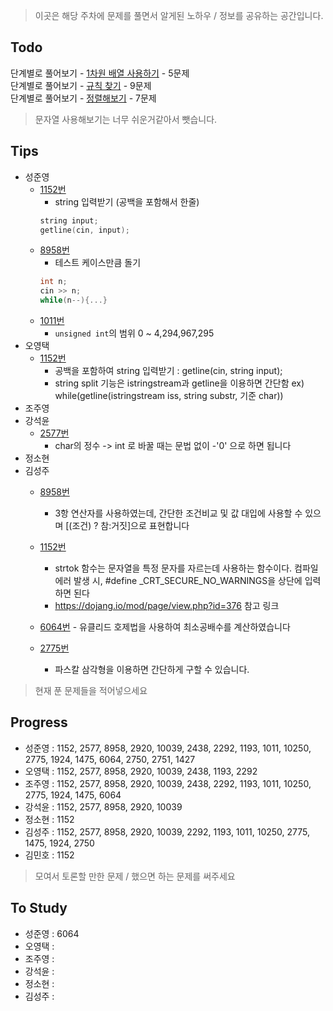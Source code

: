 > 이곳은 해당 주차에 문제를 풀면서 알게된 노하우 / 정보를 공유하는 공간입니다.

 ## Todo

 단계별로 풀어보기 - [1차원 배열 사용하기](https://www.acmicpc.net/step/6) - 5문제  
 단계별로 풀어보기 - [규칙 찾기](https://www.acmicpc.net/step/8) - 9문제  
 단계별로 풀어보기 - [정렬해보기](https://www.acmicpc.net/step/9) - 7문제  

 > 문자열 사용해보기는 너무 쉬운거같아서 뺏습니다.

 ## Tips

 - 성준영
    - [1152번](https://github.com/sungjunyoung/algorithm-study/blob/master/week_2/1152_junyoung.cpp)
        - string 입력받기 (공백을 포함해서 한줄)
        ```cpp
        string input;
        getline(cin, input);
        ```
    - [8958번](https://github.com/sungjunyoung/algorithm-study/blob/master/week_2/8958_junyoung.cpp)
        - 테스트 케이스만큼 돌기
        ```cpp
        int n;
        cin >> n;
        while(n--){...}
        ```
    - [1011번](https://github.com/sungjunyoung/algorithm-study/blob/master/week_2/1011_junyoung.cpp)
        - `unsigned int`의 범위 0 ~ 4,294,967,295
 - 오영택
    - [1152번](https://github.com/sungjunyoung/algorithm-study/blob/master/week_2/1011_teki.cpp)
		- 공백을 포함하여 string 입력받기 : getline(cin, string input);
		- string split 기능은 istringstream과 getline을 이용하면 간단함
		  ex) while(getline(istringstream iss, string substr, 기준 char))
 - 조주영
 - 강석윤
 	- [2577번](https://github.com/sungjunyoung/algorithm-study/blob/master/week_2/2577_sheep1500.cpp)
 		- char의 정수 -> int 로 바꿀 때는 문법 없이 -'0'
으로 하면 됩니다
 - 정소현
 - 김성주
    - [8958번](https://github.com/sungjunyoung/algorithm-study/blob/master/week_2/8958_tjdwn9410.cpp)
        - 3항 연산자를 사용하였는데, 간단한 조건비교 및 값 대입에 사용할 수 있으며 [(조건) ? 참:거짓]으로 표현합니다

    - [1152번](https://github.com/sungjunyoung/algorithm-study/blob/master/week_2/1152_tjdwn9410.cpp)
        - strtok 함수는 문자열을 특정 문자를 자르는데 사용하는 함수이다. 컴파일 에러 발생 시,  #define _CRT_SECURE_NO_WARNINGS을 상단에 입력하면 된다
        - https://dojang.io/mod/page/view.php?id=376 참고 링크
    - [6064번](https://github.com/sungjunyoung/algorithm-study/blob/master/week_2/6064_tjdwn9410.cpp)
            - 유클리드 호제법을 사용하여 최소공배수를 계산하였습니다

    - [2775번](https://github.com/sungjunyoung/algorithm-study/blob/master/week_2/2775_tjdwn9410.cpp)
        - 파스칼 삼각형을 이용하면 간단하게 구할 수 있습니다.

 > 현재 푼 문제들을 적어넣으세요

 ## Progress

 - 성준영 : 1152, 2577, 8958, 2920, 10039, 2438, 2292, 1193, 1011, 10250, 2775, 1924, 1475, 6064, 2750, 2751, 1427
 - 오영택 : 1152, 2577, 8958, 2920, 10039, 2438, 1193, 2292
 - 조주영 : 1152, 2577, 8958, 2920, 10039, 2438, 2292, 1193, 1011, 10250, 2775, 1924, 1475, 6064
 - 강석윤 : 1152, 2577, 8958, 2920, 10039
 - 정소현 : 1152
 - 김성주 : 1152, 2577, 8958, 2920, 10039, 2292, 1193, 1011, 10250, 2775, 1475, 1924, 2750
 - 김민호 : 1152
 > 모여서 토론할 만한 문제 / 했으면 하는 문제를 써주세요

 ## To Study

- 성준영 : 6064
- 오영택 :
- 조주영 :
- 강석윤 :
- 정소현 :
- 김성주 :
